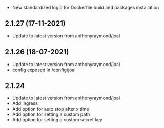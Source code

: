 - New standardized logic for Dockerfile build and packages installation

## 2.1.27 (17-11-2021)
- Update to latest version from anthonyraymond/joal

## 2.1.26 (18-07-2021)
- Update to latest version from anthonyraymond/joal
- config exposed in /config/joal

## 2.1.24
- Update to latest version from anthonyraymond/joal
- Add ingress
- Add option for auto stop after x time
- Add option for setting a custom path
- Add option for setting a custom secret key
